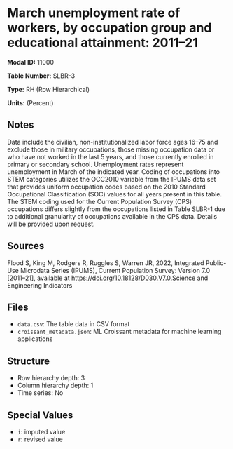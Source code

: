 # March unemployment rate of workers, by occupation group and educational attainment: 2011–21

**Modal ID:** 11000

**Table Number:** SLBR-3

**Type:** RH (Row Hierarchical)

**Units:** (Percent)

## Notes

Data include the civilian, non-institutionalized labor force ages 16–75 and exclude those in military occupations, those missing occupation data or who have not worked in the last 5 years, and those currently enrolled in primary or secondary school. Unemployment rates represent unemployment in March of the indicated year. Coding of occupations into STEM categories utilizes the OCC2010 variable from the IPUMS data set that provides uniform occupation codes based on the 2010 Standard Occupational Classification (SOC) values for all years present in this table. The STEM coding used for the Current Population Survey (CPS) occupations differs slightly from the occupations listed in Table SLBR-1 due to additional granularity of occupations available in the CPS data. Details will be provided upon request.

## Sources

Flood S, King M, Rodgers R, Ruggles S, Warren JR, 2022, Integrated Public-Use Microdata Series (IPUMS), Current Population Survey: Version 7.0 [2011–21], available at https://doi.org/10.18128/D030.V7.0.Science and Engineering Indicators

## Files

- `data.csv`: The table data in CSV format
- `croissant_metadata.json`: ML Croissant metadata for machine learning applications

## Structure

- Row hierarchy depth: 3
- Column hierarchy depth: 1
- Time series: No

## Special Values

- `i`: imputed value
- `r`: revised value
